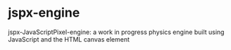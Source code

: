 # jspx-engine
jspx-JavaScriptPixel-engine: a work in progress physics engine built using JavaScript and the HTML canvas element

